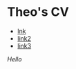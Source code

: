# Theo's CV
  * [lnk](docs\3a.pdf)
  * [link2](docs\3a.htm)
  * [link3](docs\3a.mht)

<address>Hello</address>









